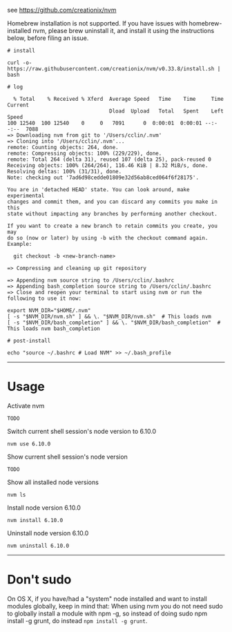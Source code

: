 see https://github.com/creationix/nvm

Homebrew installation is not supported. If you have issues with homebrew-installed nvm, please brew uninstall it, and install it using the instructions below, before filing an issue.

```
# install

curl -o- https://raw.githubusercontent.com/creationix/nvm/v0.33.8/install.sh | bash
```

```
# log

  % Total    % Received % Xferd  Average Speed   Time    Time     Time  Current
                                 Dload  Upload   Total   Spent    Left  Speed
100 12540  100 12540    0     0   7091      0  0:00:01  0:00:01 --:--:--  7088
=> Downloading nvm from git to '/Users/cclin/.nvm'
=> Cloning into '/Users/cclin/.nvm'...
remote: Counting objects: 264, done.
remote: Compressing objects: 100% (229/229), done.
remote: Total 264 (delta 31), reused 107 (delta 25), pack-reused 0
Receiving objects: 100% (264/264), 116.46 KiB | 8.32 MiB/s, done.
Resolving deltas: 100% (31/31), done.
Note: checking out '7ad6d98cedde01809e32d56ab8ced064f6f28175'.

You are in 'detached HEAD' state. You can look around, make experimental
changes and commit them, and you can discard any commits you make in this
state without impacting any branches by performing another checkout.

If you want to create a new branch to retain commits you create, you may
do so (now or later) by using -b with the checkout command again. Example:

  git checkout -b <new-branch-name>

=> Compressing and cleaning up git repository

=> Appending nvm source string to /Users/cclin/.bashrc
=> Appending bash_completion source string to /Users/cclin/.bashrc
=> Close and reopen your terminal to start using nvm or run the following to use it now:

export NVM_DIR="$HOME/.nvm"
[ -s "$NVM_DIR/nvm.sh" ] && \. "$NVM_DIR/nvm.sh"  # This loads nvm
[ -s "$NVM_DIR/bash_completion" ] && \. "$NVM_DIR/bash_completion"  # This loads nvm bash_completion
```

```
# post-install

echo "source ~/.bashrc # Load NVM" >> ~/.bash_profile
```

----

# Usage

Activate nvm

```
TODO
```

Switch current shell session's node version to 6.10.0

```
nvm use 6.10.0
```

Show current shell session's node version

```
TODO
```

Show all installed node versions

```
nvm ls
```

Install node version 6.10.0

```
nvm install 6.10.0
```

Uninstall node version 6.10.0

```
nvm uninstall 6.10.0
```

---

# Don't sudo

On OS X, if you have/had a "system" node installed and want to install modules globally, keep in mind that: When using nvm you do not need sudo to globally install a module with npm -g, so instead of doing sudo npm install -g grunt, do instead `npm install -g grunt`.
